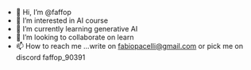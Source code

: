 - 👋 Hi, I’m @faffop
- 👀 I’m interested in AI course
- 🌱 I’m currently learning generative AI
- 💞️ I’m looking to collaborate on learn
- 📫 How to reach me ...write on fabiopacelli@gmail.com or pick me on discord faffop_90391

<!---
faffop/faffop is a ✨ special ✨ repository because its `README.md` (this file) appears on your GitHub profile.
You can click the Preview link to take a look at your changes.
--->
